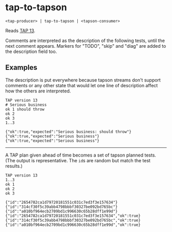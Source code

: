 # tap-to-tapson

    <tap-producer> | tap-to-tapson | <tapson-consumer>

Reads [TAP 13][1].

Comments are interpreted as the description of the following tests, until the
next comment appears.  Markers for "TODO", "skip" and "diag" are added to the
description field too.

## Examples

<!-- !test program lsc cli.ls | head -c -1 -->

The description is put everywhere because tapson streams don't support comments
or any other state that would let one line of description affect how the others
are interpreted.

<!-- !test in simple example -->

    TAP version 13
    # Serious business
    ok 1 should throw
    ok 2
    ok 3
    1..3

<!-- !test out simple example -->

    {"ok":true,"expected":"Serious business: should throw"}
    {"ok":true,"expected":"Serious business"}
    {"ok":true,"expected":"Serious business"}

* * *

A TAP plan given ahead of time becomes a set of tapson planned tests.  (The
output is representative.  The `id`s are random but match the test results.)

<!-- Egh, don't know how to write a concise shell script to test that, I'll
leave it to the proper unit tests. -->

    TAP version 13
    1..3
    ok 1
    ok 2
    ok 3

<!-- comment just to split the code blocks... -->

    {"id":"2654782ca1d79720181551c031c7ed3f3e157634"}
    {"id":"314cf30f5c39abb4798bbbf30327be092bd765bc"}
    {"id":"a010bf964ecb2709bd1c996630c65b28dff1e99d"}
    {"id":"2654782ca1d79720181551c031c7ed3f3e157634","ok":true}
    {"id":"314cf30f5c39abb4798bbbf30327be092bd765bc","ok":true}
    {"id":"a010bf964ecb2709bd1c996630c65b28dff1e99d","ok":true}

[1]: https://testanything.org/tap-version-13-specification.html
